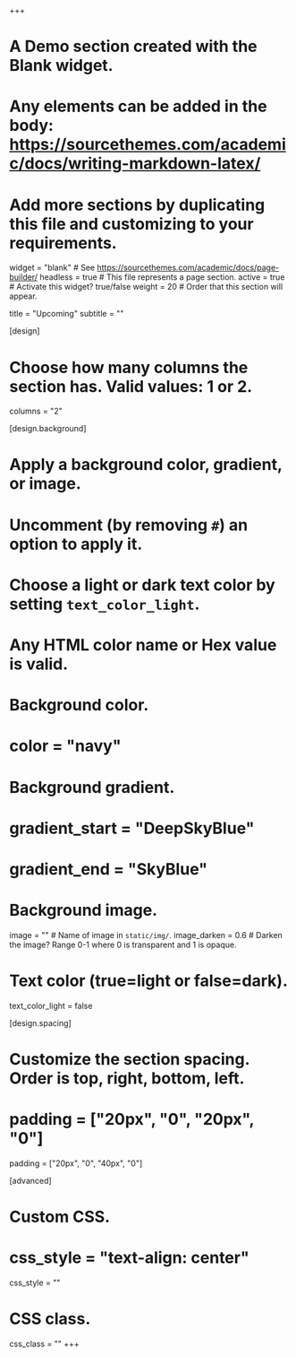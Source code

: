 +++
# A Demo section created with the Blank widget.
# Any elements can be added in the body: https://sourcethemes.com/academic/docs/writing-markdown-latex/
# Add more sections by duplicating this file and customizing to your requirements.

widget = "blank"  # See https://sourcethemes.com/academic/docs/page-builder/
headless = true  # This file represents a page section.
active = true # Activate this widget? true/false
weight = 20  # Order that this section will appear.

title = "Upcoming"
subtitle = ""

[design]
  # Choose how many columns the section has. Valid values: 1 or 2.
  columns = "2"

[design.background]
  # Apply a background color, gradient, or image.
  #   Uncomment (by removing `#`) an option to apply it.
  #   Choose a light or dark text color by setting `text_color_light`.
  #   Any HTML color name or Hex value is valid.

  # Background color.
  # color = "navy"
  
  # Background gradient.
  # gradient_start = "DeepSkyBlue"
  # gradient_end = "SkyBlue"
  
  # Background image.
  image = ""  # Name of image in `static/img/`.
  image_darken = 0.6  # Darken the image? Range 0-1 where 0 is transparent and 1 is opaque.

  # Text color (true=light or false=dark).
  text_color_light = false

[design.spacing]
  # Customize the section spacing. Order is top, right, bottom, left.
  # padding = ["20px", "0", "20px", "0"]
  padding = ["20px", "0", "40px", "0"]

[advanced]
 # Custom CSS. 
 # css_style = "text-align: center"
 css_style = ""
 
 # CSS class.
 css_class = ""
+++

 <!-- * #### Engineer energy dissipation in 3D graphene nanolattice via reversible snap-through instability <br><strong>Bo Ni</strong>, Huajian Gao<br> _<strong>Society of Engineering Science 2020 conference</strong>_ <br>zoom meeting,  Sep 29, 2020<br> -->

<!-- #### 1. "Topological Toughening of Graphene and other 2D Materials",<br> Symposium "Properties of 2D Materials including Electronic, Magnetic, Mechanical, Optical, and Thermal Properties”, AVS 64th International Symposium & Exhibition, <br>Nov 1, 2017, Tampa, FL, USA (Presented by B. Ni)<br>
<br>

#### 2. "Topological Toughening of Graphene and Other 2D Materials", Symposium "Mechanics of Multifunctional 2D Materials-Graphene and Beyond”, the 18th U.S. National Congress for Theoretical and Applied Mechanics (USNC/TAM), Chicago, IL, June 4-9, 2018 (Presented by B. Ni)<br><br> -->
